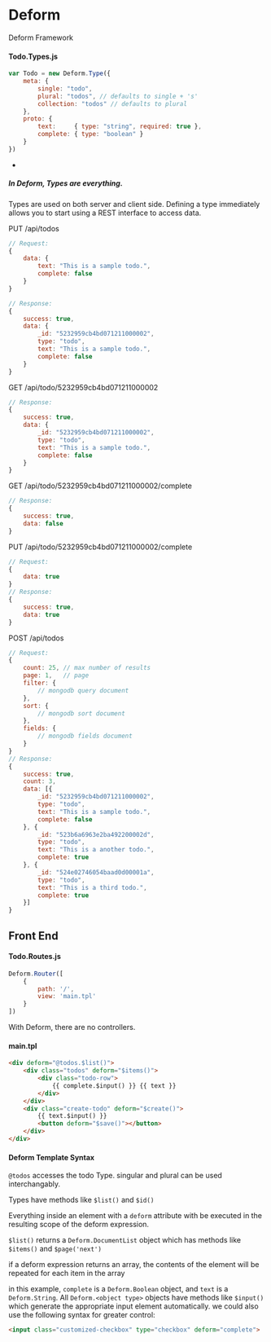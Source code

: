 Deform
======

Deform Framework

#### Todo.Types.js
```javascript
var Todo = new Deform.Type({
    meta: {
        single: "todo",
        plural: "todos", // defaults to single + 's'
        collection: "todos" // defaults to plural
    },
    proto: {
        text:     { type: "string", required: true },
        complete: { type: "boolean" }
    }
})
```
-
##### In Deform, Types are everything.
Types are used on both server and client side.  Defining a type immediately allows you to start using a REST interface to access data.

PUT /api/todos
```javascript
// Request:
{
    data: {
        text: "This is a sample todo.",
        complete: false
    }
}

// Response:
{
    success: true,
    data: {
        _id: "5232959cb4bd071211000002",
        type: "todo",
        text: "This is a sample todo.",
        complete: false
    }
}
```
GET  /api/todo/5232959cb4bd071211000002
```javascript
// Response:
{
    success: true,
    data: {
        _id: "5232959cb4bd071211000002",
        type: "todo",
        text: "This is a sample todo.",
        complete: false
    }
}
```

GET  /api/todo/5232959cb4bd071211000002/complete
```javascript
// Response:
{
    success: true,
    data: false
}
```


PUT  /api/todo/5232959cb4bd071211000002/complete
```javascript
// Request:
{
    data: true
}
// Response:
{
    success: true,
    data: true
}
```

POST /api/todos
```javascript
// Request:
{
    count: 25, // max number of results
    page: 1,   // page
    filter: {
        // mongodb query document
    },
    sort: {
        // mongodb sort document
    },
    fields: {
        // mongodb fields document
    }
}
// Response:
{
    success: true,
    count: 3,
    data: [{
        _id: "5232959cb4bd071211000002",
        type: "todo",
        text: "This is a sample todo.",
        complete: false
    }, {
        _id: "523b6a6963e2ba492200002d",
        type: "todo",
        text: "This is a another todo.",
        complete: true
    }, {
        _id: "524e02746054baad0d00001a",
        type: "todo",
        text: "This is a third todo.",
        complete: true
    }]
}

```

## Front End


#### Todo.Routes.js
```javascript
Deform.Router([
    {
        path: '/',
        view: 'main.tpl'
    }
])
```
With Deform, there are no controllers.


#### main.tpl

```html
<div deform="@todos.$list()">
    <div class="todos" deform="$items()">
        <div class="todo-row">
            {{ complete.$input() }} {{ text }}
        </div>
    </div>
    <div class="create-todo" deform="$create()">
        {{ text.$input() }}
        <button deform="$save()"></button>
    </div>
</div>
```

#### Deform Template Syntax

`@todos` accesses the todo Type.  singular and plural can be used interchangably.

Types have methods like `$list()` and `$id()`

Everything inside an element with a `deform` attribute with be executed in the resulting scope of the deform expression.

`$list()` returns a `Deform.DocumentList` object which has methods like `$items()` and `$page('next')`

if a deform expression returns an array, the contents of the element will be repeated for each item in the array

in this example, `complete` is a `Deform.Boolean` object, and `text` is a `Deform.String`.  All `Deform.<object type>` objects have methods like `$input()` which generate the appropriate input element automatically.
we could also use the following syntax for greater control:

```html
<input class="customized-checkbox" type="checkbox" deform="complete">
```


